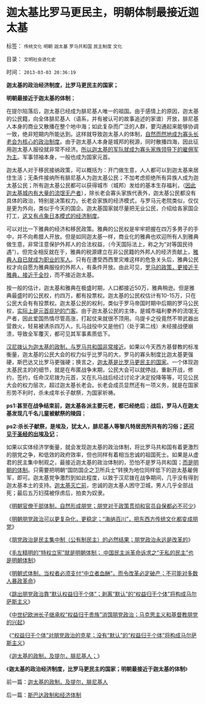 # 迦太基比罗马更民主，明朝体制最接近迦太基

标签： `传统文化` `明朝` `迦太基` `罗马共和国` `民主制度` `文化` 

目录： `文明社会进化史`

时间： `2013-03-03 20:36:19`

**迦太基的政治经济制度，比罗马更民主的国家；**

**明朝最接近于迦太基的体制**；

在提尔陷落后，迦太基已经成为腓尼基人唯一的祖国。由于感情上的原因，迦太基的公民籍，向全体腓尼基人（语系，并有被认可的故事追述的家谱）开放，腓尼基人本身的商业又散播在整个地中海；如此复杂而广泛的人群，要沟通起来能够协调一致，绝非短期内所能达到。这样就导致迦太基人的体制，[自然而然地成为寡头长老会为核心的政治制度](../../../2009/8/14/特权民企距离俄国式寡头有多远？.md)。由于迦太基人本身是城邦的税源，同时散播四海，因此征用迦太基人服役就非常不经济。[所以迦太基的军队就成为寡头家族领导下的雇佣军为主](../../../2010/4/27/一个社会依靠外籍雇佣兵是值得关注的现象.md)。军事领袖本身，一般也成为国家元首。

迦太基人对于移民接纳政策，可以概括为：开门做生意，人人都可以到迦太基来居住生活；无条件接纳所有腓尼基人为迦太基公民；不加考虑拒绝所有异族人成为迦太基公民；所有迦太基公民都可以获得城市（城邦）发给的基本生存福利，（[因此迦太基城内有大量的流氓无产者](../../../2010/8/10/罗马的无产阶级和骑士阶层.md)），除长老会寡头家族代表外，迦太基公民都没有具体的政治，特别是决策权力。长老会家族的经济模式，与罗马元老院类似，仅仅是更为外向，类似于今天的国企。迦太基国家就尽量把无业公民，介绍给各家国企打工，[这又有点象日本模式的经济制度](../../../2011/1/6/日本传统文化拖了日本经济的后腿.md)。

可以对比一下雅典的经济和移民政策。雅典的公民权是牢牢把握在四万多男子的手中，并不向希腊人开放。但是如同迦太基一样，商业化的雅典也欢迎所有人到雅典做生意，非常注意保护外邦人的合法权益，（今天国际法上，称之为“对等国民待遇”）。但完全相反就在于，雅典的税源建立在非公民籍的外邦人的经济贡献上，[雅典人自已就成为职业的军人](../../../2010/9/1/罗马抓壮丁义务兵役制；薪金只有雅典十分一.md)。只有在遭受西西里灾难这样的危急关头后，雅典公民权才向自愿为雅典服役的外邦人，有条件开放。由此可见，[罗马的政策，更接近于雅典，接近于全抄](../../../2008/9/7/为什么统一地中海世界是罗马而不是迦太基.md)，而不接近迦太基。

按一般的估计，迦太基和雅典在极盛时期，人口都接近50万，雅典稍逊。但是雅典最盛时的公民权，约四万，都有投票权。迦太基的公民权估计有10-15万，只在公民大会有有投票权。迦太基公民的权利，类似于罗马帝国时期中后期的罗马公民权，[实际上是元首庇护的门客](../../../2010/8/9/罗马元老院是怎么成为寡头的.md)。由于迦太基公民的主体，是城市福利豢养的流氓无产者，因此爱国热情尽管高涨，打起仗来就很不顶用。乌提卡之役竟然不带武器出营救火，轻易被诱杀四万人，扎马战役中又是他们（处于第二线）未经接战便崩溃，导致全军覆灭，都可见其军事素质低下。

[汉尼拨认为迦太基的政制，与罗马共和国非常接近](../../../2010/9/27/罗马元老院的缺陷；三权分立不民主；现代国会；.md)。如果以今天西方基督教的标准衡量，迦太基的公民大会的权力似乎比罗马的大，罗马的寡头制度比迦太基更强硬，斯巴达又比罗马更强硬；换言之，[迦太基是比罗马更民主的国家](../../../2012/10/24/公有制民主：广泛的民主监督着元首广泛监管的权力.md)。一个体现迦太基民主的的细节，就是在布匿战争末期，公民大会可以就停战，重新开战，修约，签约，任命汉尼拨为元首，又在扎马战后经过讨论才决定投降等等，可见公民大会的权力层次，超过迦太基长老会。长老会成员显然还有一项义务，就是在国家形势不利时，杀未成年长子献祭，为国家祈祷。

**ps1:甚至在战争结束前，迦太基各派主要元老，都已经绝后**；**战后，罗马人在迦太基发现几千名儿童被献祭的陵园**；

**ps2:杀长子献祭，是埃及，犹太人，腓尼基人等黎凡特居民所共有的习俗；[还可见于圣经的出埃及记](../../../2010/4/30/BC16世纪地中海真实的“世界级核战争”.md)**；

如果以实体经济学衡量，就会发现迦太基的政治体制，将比罗马共和国有着更激烈的朋党之争，和低效的政府效率，但也同样有着相当忠诚的祖国死士。如果是从虚君的民主集中制观之，最接近迦太基的政治体制的，恐怕不是罗马共和国；[而是明朝的体制](../../../2013/2/28/明朝体制把任何“革命，改革”都融进了人民群众的汪洋大海.md)。只需要把明朝“国防国企之卫所兵士”转换为地位同样低下的迦太基雇佣军，即可。迦太基党争激烈到如此程度，以致于汉尼拨在战争期间，几乎没有得到迦太基本土的支持。[迦太基灭亡前](../../../2011/4/22/美英法的第三次布匿战争.md)，忠诚的迦太基人困守卫城，男人几乎全部战死；最后五万妇孺被俘虏后，拍卖为奴隶。

《[明朝官僚干部体制，自然形成朋党；朋党对于政策贯彻和官员自保都必不可少](../../../2013/2/28/朋党政治对于明朝科举官僚体制而言，必不可少.md)》

《[明朝朋党政治可以更复杂化，更稳定；“海纳百川”，把东西方传统文化都变成朋党](../../../2013/3/1/明朝式朋党可以“海纳百川”,可以进化得更稳定.md)》

《[朋党政治是民主集中制（公有制民主）的必然结果；朋党政治永远是改革的](../../../2013/3/1/朋党政治永远是改革的，每一派相对于另一派，都是改革的；.md)》

《[毛左精明的“特权立宪”就是明朝体制； 中国民主派革命诉求之“无私的民主”也是明朝体制](../../../2013/3/1/革命本身可以成为旧制度的卫道；.md)》

《[明朝式体制，当权者必须支付“中立者血酬”，而令改革必定破产；不可能对多数人暴政革命](../../../2013/3/2/不可能对多数人暴政实行革命.md)》

《[跳出朋党政治靠“默认权益归于个体”；剥离“默认”的“权益归于个体”将构成马尔萨斯主义](../../../2013/3/2/剥离“默认”的“利益归于个体”，把民主偷换成马尔萨斯主义.md)》

《[中世纪欧洲长子继承权“权益归于贵族”消饵朋党政治；马克思主义和基督教朋党的兴起](../../../2013/3/2/中世纪权贵也消除了朋党，基督教世界新兴的东林党.md)》

《[“权益归于个体”对朋党政治的克星；没有“默认”的“权益归于个体”将构成马尔萨斯主义](../../../2013/3/2/“权益归于个体”是明朝式朋党政治的克星.md)》

《[迦太基的政制，及提尔，腓尼基人；](../../../2013/3/3/迦太基的政制，及提尔，腓尼基人.md)》

《**迦太基的政治经济制度，比罗马更民主的国家；明朝最接近于迦太基的体制**》



前一篇：[迦太基的政制，及提尔，腓尼基人](../../../2013/3/3/迦太基的政制，及提尔，腓尼基人.md)

后一篇：[斯巴达政制和经济体制](../../../2013/3/3/斯巴达政制和经济体制.md)